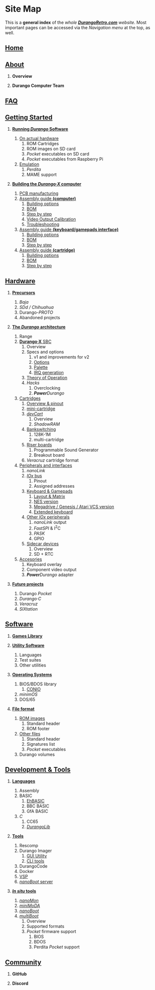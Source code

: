# Site Map

This is a **general index** of the _whole [**DurangoRetro.com**](index.md) website_. Most important pages can be accessed via the _Navigation menu_ at the top, as well.

## [Home](index.md)

## [About](about.md)

1. **Overview**

1. **Durango Computer Team**

## [FAQ](faq.md)

## [Getting Started](started.md)

1. [**Running _Durango_ Software**](start/running.md)
	1. [On actual hardware](start/run/hard.md)
		1. ROM Cartridges
		1. ROM images on SD card
		1. _Pocket_ executables on SD card
		1. _Pocket_ executables from Raspberry Pi
	1. [Emulation](start/run/emulation.md)
    	1. _Perdita_
        1. MAME support

1. [**Building the _Durango·X_ computer**](start/building.md)
	1. [PCB manufacturing](start/build/pcb.md)
	1. [Assembly guide **(computer)**](start/build/durango.md)
		1. [Building options](start/build/computer/options.md)
		1. [BOM](start/build/computer/bom.md)
		1. [Step by step](start/build/computer/steps.md)
		1. [Video Output Calibration](start/build/computer/vdu_calib.md)
		1. [Troubleshooting](start/build/computer/troubleshoot.md)
	1. [Assembly guide **(keyboard/gamepads interface)**](start/build/keyboard.md)
		1. [Building options](start/build/kbd/options.md)
		1. [BOM](start/build/kbd/bom.md)
		1. [Step by step](start/build/kbd/steps.md)
	1. [Assembly guide **(cartridge)**](start/build/cartridge.md)
		1. [Building options](start/build/cart/options.md)
		1. [BOM](start/build/cart/bom.md)
		1. [Step by step](start/build/cart/steps.md)

## [Hardware](hardware.md)

1. [**Precursors**](hard/previous.md)
	1. _Baja_
	1. _SDd / Chihuahua_
	1. Durango-*PROTO*
    1. Abandoned projects

1. [**The _Durango_ architecture**](hard/arch.md)
	1. Range
	1. [**Durango·X** SBC](hard/durango.md)
		1. Overview
		1. Specs and options
    		1. v1 and improvements for v2
			1. [Options](hard/dx/options.md)
    		1. [Palette](hard/dx/palette.md)
  			1. [IRQ generation](hard/dx/irq.md)
        1. [Theory of Operation](hard/dx/theory.md)
    	1. _Hacks_
    		1. Overclocking
        	1. _**Power**Durango_
    1. [Cartridges](hard/cartridges.md)
		1. [Overview & pinout](hard/cart/pinout.md)
	 	1. [mini-cartridge](hard/cart/mini.md)
    	1. [_devCart_](hard/cart/dev.md)
			1. Overview
    		1. _ShadowRAM_
        1. [Bankswitching](hard/cart/banks.md)
        	1. 128K-1M
        	1. multi-cartridge
        1. [Riser boards](hard/cart/riser.md)
        	1. Programmable Sound Generator
        	1. Breakout board
    	1. _Veracruz_ cartridge format
	1. [Peripherals and interfaces](hard/interfaces.md)
		1. _nanoLink_
    	1. [_IOx_ bus](hard/bus/iox.md)
    		1. Pinout
        	1. Assigned addresses
        1. [Keyboard & Gamepads](hard/keyboard.md)
        	1. [Layout & Matrix](hard/kbd/layout.md)
        	1. [NES version](hard/kbd/nes.md)
        	1. [Megadrive / Genesis / Atari VCS version](hard/kbd/md.md)
        	1. [Extended keyboard](hard/kbd/ext.md)
        1. [Other _IOx_ peripherals](hard/bus/periph.md)
        	1. _nanoLink_ output
            1. _FastSPI_ & I<sup>2</sup>C
            1. _PASK_
            1. GPIO
        1. [Sidecar devices](hard/bus/sidecar.md)
        	1. Overview
        	1. SD + RTC
	1. [Accesories](hard/acc.md)
		1. Keyboard overlay
		1. Component video output
    	1. _**Power**Durango_ adapter
    
1. [**Future projects**](hard/future.md)
	1. Durango _Pocket_
 	1. _Durango·C_
  	1. _Veracruz_
	1. _SIXtation_

## [Software](software.md)

1. [**Games Library**](soft/games.md)
1. [**Utility Software**](soft/utils.md)
	1. Languages
	1. Test suites
	1. Other utilities

1. [**Operating Systems**](soft/os.md)
	1. BIOS/BDOS library
		1. [CONIO](soft/bios/conio.md)
	1. _minimOS_
	1. DOS/65

1. [**File format**](soft/filesys.md)
	1. [ROM images](soft/sys/rom.md)
		1. Standard header
		1. ROM footer
 	1. [Other files](soft/sys/files.md)
		1. Standard header
		1. Signatures list
		1. _Pocket_ executables
  	1. Durango volumes

## [Development & Tools](tools.md)

1. [**Languages**](dev/language.md)
	1. Assembly
	1. BASIC
		1. [EhBASIC](dev/lang/ehbasic.md)
		1. BBC BASIC
		1. GfA BASIC
	1. _C_
		1. CC65
    	1. [_DurangoLib_](dev/lang/durangolib.md)

1. [**Tools**](dev/tools.md)
	1. Rescomp
	1. Durango Imager
    	1. [GUI Utility](dev/tool/gui.md)
        1. [CLI tools](dev/tool/cli.md)
    1. DurangoCode
    1. Docker
	1. [VSP](dev/tool/vsp.md)
    1. [_nanoBoot_ server](dev/tool/nanoboot.md)

1. [**_In situ_ tools**](dev/insitu.md)
	1. [_nanoMon_](dev/6502/nanomon.md)
 	1. [_miniMoDA_](dev/6502/minimoda.md)
	1. [_nanoBoot_](dev/6502/nanoboot.md)
	1. [_multiBoot_](dev/6502/multiboot.md)
		1. Overview
		1. Supported formats
		1. _Pocket_ firmware support
			1. BIOS
			1. BDOS
			1. Perdita _Pocket_ support

## [Community](community.md)

1. **GitHub**

1. **Discord**

